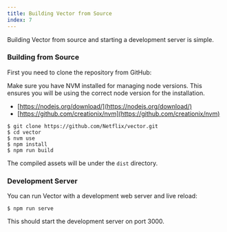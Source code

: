 ```yaml
---
title: Building Vector from Source
index: 7
---
```


Building Vector from source and starting a development server is simple.

### Building from Source

First you need to clone the repository from GitHub:

Make sure you have NVM installed for managing node versions. This ensures you will be using the correct node version for the installation.

* [https://nodejs.org/download/](https://nodejs.org/download/)
* [https://github.com/creationix/nvm](https://github.com/creationix/nvm)

```
$ git clone https://github.com/Netflix/vector.git
$ cd vector
$ nvm use
$ npm install
$ npm run build
```

The compiled assets will be under the `dist` directory.

### Development Server

You can run Vector with a development web server and live reload:

```
$ npm run serve
```

This should start the development server on port 3000.
